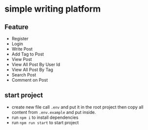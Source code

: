 # simple writing platform

## Feature

- Register
- Login
- Write Post
- Add Tag to Post
- View Post
- View All Post By User Id
- View All Post By Tag
- Search Post
- Comment on Post

## start project

- create new file call `.env` and put it in the root project then copy all content from `.env.example` and put inside.
- run `npm i` to install dependencies
- run `npm run start` to start project
